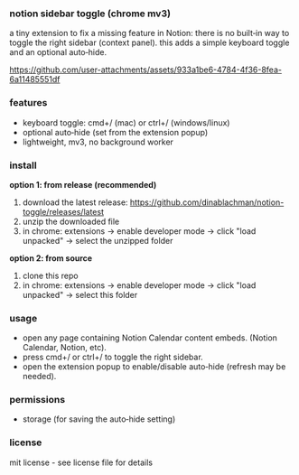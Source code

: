 ### notion sidebar toggle (chrome mv3)

a tiny extension to fix a missing feature in Notion: there is no built‑in way to toggle the right sidebar (context panel). this adds a simple keyboard toggle and an optional auto‑hide.

https://github.com/user-attachments/assets/933a1be6-4784-4f36-8fea-6a11485551df

### features
- keyboard toggle: cmd+/ (mac) or ctrl+/ (windows/linux)
- optional auto‑hide (set from the extension popup)
- lightweight, mv3, no background worker

### install

**option 1: from release (recommended)**
1. download the latest release: https://github.com/dinablachman/notion-toggle/releases/latest
2. unzip the downloaded file
3. in chrome: extensions → enable developer mode → click "load unpacked" → select the unzipped folder

**option 2: from source**
1. clone this repo
2. in chrome: extensions → enable developer mode → click "load unpacked" → select this folder

### usage
- open any page containing Notion Calendar content embeds. (Notion Calendar, Notion, etc).
- press cmd+/ or ctrl+/ to toggle the right sidebar.
- open the extension popup to enable/disable auto‑hide (refresh may be needed).

### permissions
- storage (for saving the auto‑hide setting)

### license
mit license - see license file for details
